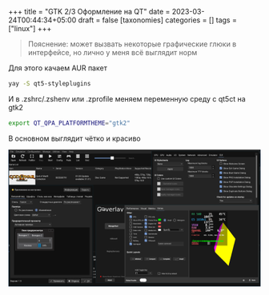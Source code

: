 +++
title = "GTK 2/3 Оформление на QT"
date = 2023-03-24T00:44:34+05:00
draft = false
[taxonomies]
categories = []
tags = ["linux"]
+++
> Пояснение: может вызвать некоторые графические глюки в интерфейсе, но лично у меня всё выглядит норм

Для этого качаем AUR пакет
```sh
yay -S qt5-styleplugins
```
И в .zshrc/.zshenv или .zprofile меняем переменную среду с qt5ct на gtk2
```sh
export QT_QPA_PLATFORMTHEME="gtk2"
```
В основном выглядит чётко и красиво

![](/images/gtk-theme-on-qt-applications/gtk-on-qt.png)
